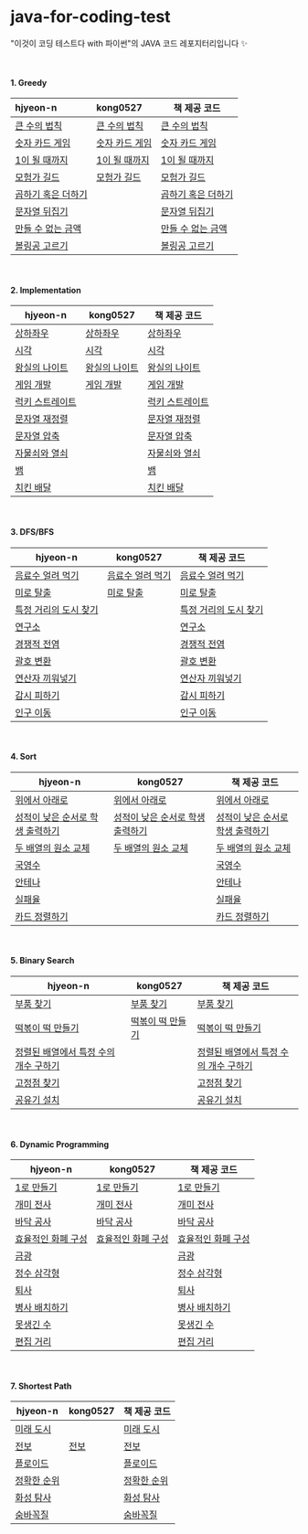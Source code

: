 # java-for-coding-test
"이것이 코딩 테스트다 with 파이썬"의 JAVA 코드 레포지터리입니다 ✨

<br/>

#### 1. Greedy

| hjyeon-n                                                     | kong0527                                                     | 책 제공 코드                                                 |
| :----------------------------------------------------------- | :----------------------------------------------------------- | ------------------------------------------------------------ |
| [큰 수의 법칙](https://github.com/hjyeon-n/java-for-coding-test/blob/master/Greedy/hjyeon-n/%EC%97%B0%EC%8A%B5%20%EB%AC%B8%EC%A0%9C/%ED%81%B0%20%EC%88%98%EC%9D%98%20%EB%B2%95%EC%B9%99.java) | [큰 수의 법칙](https://github.com/hjyeon-n/java-for-coding-test/blob/master/Greedy/kong0527/%ED%81%B0%20%EC%88%98%EC%9D%98%20%EB%B2%95%EC%B9%99.java) | [큰 수의 법칙](https://github.com/ndb796/python-for-coding-test/blob/master/3/2.java) |
| [숫자 카드 게임](https://github.com/hjyeon-n/java-for-coding-test/blob/master/Greedy/hjyeon-n/%EC%97%B0%EC%8A%B5%20%EB%AC%B8%EC%A0%9C/%EC%88%AB%EC%9E%90%20%EC%B9%B4%EB%93%9C%20%EA%B2%8C%EC%9E%84.java) | [숫자 카드 게임](https://github.com/hjyeon-n/java-for-coding-test/blob/master/Greedy/kong0527/%EC%88%AB%EC%9E%90%20%EC%B9%B4%EB%93%9C%20%EA%B2%8C%EC%9E%84.java) | [숫자 카드 게임](https://github.com/ndb796/python-for-coding-test/blob/master/3/4.java) |
| [1이 될 때까지](https://github.com/hjyeon-n/java-for-coding-test/tree/master/Greedy/hjyeon-n/%EC%97%B0%EC%8A%B5%20%EB%AC%B8%EC%A0%9C/1%EC%9D%B4%20%EB%90%A0%20%EB%95%8C%EA%B9%8C%EC%A7%80) | [1이 될 때까지](https://github.com/hjyeon-n/java-for-coding-test/blob/master/Greedy/kong0527/1%EC%9D%B4%20%EB%90%A0%20%EB%95%8C%EA%B9%8C%EC%A7%80.java) | [1이 될 때까지](https://github.com/ndb796/python-for-coding-test/blob/master/3/6.java) |
| [모험가 길드](https://github.com/hjyeon-n/java-for-coding-test/blob/master/Greedy/hjyeon-n/%EA%B8%B0%EC%B6%9C%20%EB%AC%B8%EC%A0%9C/%EB%AA%A8%ED%97%98%EA%B0%80%20%EA%B8%B8%EB%93%9C.java) | [모험가 길드](https://github.com/kong0527/java-for-coding-test/blob/master/Greedy/kong0527/%EB%AA%A8%ED%97%98%EA%B0%80%20%EA%B8%B8%EB%93%9C.java) | [모험가 길드](https://github.com/hjyeon-n/python-for-coding-test/blob/master/11/1.java) |
| [곱하기 혹은 더하기](https://github.com/hjyeon-n/java-for-coding-test/blob/master/Greedy/hjyeon-n/%EA%B8%B0%EC%B6%9C%20%EB%AC%B8%EC%A0%9C/%EA%B3%B1%ED%95%98%EA%B8%B0%20%ED%98%B9%EC%9D%80%20%EB%8D%94%ED%95%98%EA%B8%B0.java) |                                                              | [곱하기 혹은 더하기](https://github.com/hjyeon-n/python-for-coding-test/blob/master/11/2.java) |
| [문자열 뒤집기](https://github.com/hjyeon-n/java-for-coding-test/blob/master/Greedy/hjyeon-n/%EA%B8%B0%EC%B6%9C%20%EB%AC%B8%EC%A0%9C/%EB%AC%B8%EC%9E%90%EC%97%B4%20%EB%92%A4%EC%A7%91%EA%B8%B0.java) |                                                              | [문자열 뒤집기](https://github.com/hjyeon-n/python-for-coding-test/blob/master/11/3.java) |
| [만들 수 없는 금액](https://github.com/hjyeon-n/java-for-coding-test/blob/master/Greedy/hjyeon-n/%EA%B8%B0%EC%B6%9C%20%EB%AC%B8%EC%A0%9C/%EB%A7%8C%EB%93%A4%20%EC%88%98%20%EC%97%86%EB%8A%94%20%EA%B8%88%EC%95%A1.java) |                                                              | [만들 수 없는 금액](https://github.com/hjyeon-n/python-for-coding-test/blob/master/11/4.java) |
| [볼링공 고르기](https://github.com/hjyeon-n/java-for-coding-test/tree/master/Greedy/hjyeon-n/%EA%B8%B0%EC%B6%9C%20%EB%AC%B8%EC%A0%9C/%EB%B3%BC%EB%A7%81%EA%B3%B5%20%EA%B3%A0%EB%A5%B4%EA%B8%B0) |                                                              | [볼링공 고르기](https://github.com/hjyeon-n/python-for-coding-test/blob/master/11/5.java) |

<br/>

#### 2. Implementation

| hjyeon-n                                                     | kong0527                                                     | 책 제공 코드                                                 |
| ------------------------------------------------------------ | ------------------------------------------------------------ | ------------------------------------------------------------ |
| [상하좌우](https://github.com/hjyeon-n/java-for-coding-test/blob/master/Implementation/hjyeon-n/%EC%97%B0%EC%8A%B5%20%EB%AC%B8%EC%A0%9C/%EC%83%81%ED%95%98%EC%A2%8C%EC%9A%B0.java) | [상하좌우](https://github.com/hjyeon-n/java-for-coding-test/blob/master/Implementation/kong0527/%EC%83%81%ED%95%98%EC%A2%8C%EC%9A%B0.java) | [상하좌우](https://github.com/ndb796/python-for-coding-test/blob/master/4/1.java) |
| [시각](https://github.com/hjyeon-n/java-for-coding-test/blob/master/Implementation/hjyeon-n/%EC%97%B0%EC%8A%B5%20%EB%AC%B8%EC%A0%9C/%EC%8B%9C%EA%B0%81.java) | [시각](https://github.com/hjyeon-n/java-for-coding-test/blob/master/Implementation/kong0527/%EC%8B%9C%EA%B0%81.java) | [시각](https://github.com/ndb796/python-for-coding-test/blob/master/4/2.java) |
| [왕실의 나이트](https://github.com/hjyeon-n/java-for-coding-test/blob/master/Implementation/hjyeon-n/%EC%97%B0%EC%8A%B5%20%EB%AC%B8%EC%A0%9C/%EC%99%95%EC%8B%A4%EC%9D%98%20%EB%82%98%EC%9D%B4%ED%8A%B8.java) | [왕실의 나이트](https://github.com/hjyeon-n/java-for-coding-test/blob/master/Implementation/kong0527/%EC%99%95%EC%8B%A4%EC%9D%98%20%EB%82%98%EC%9D%B4%ED%8A%B8.java) | [왕실의 나이트](https://github.com/ndb796/python-for-coding-test/blob/master/4/3.java) |
| [게임 개발](https://github.com/hjyeon-n/java-for-coding-test/blob/master/Implementation/hjyeon-n/%EC%97%B0%EC%8A%B5%20%EB%AC%B8%EC%A0%9C/%EA%B2%8C%EC%9E%84%20%EA%B0%9C%EB%B0%9C.java) | [게임 개발](https://github.com/hjyeon-n/java-for-coding-test/blob/master/Implementation/kong0527/%EA%B2%8C%EC%9E%84%20%EA%B0%9C%EB%B0%9C.java) | [게임 개발](https://github.com/ndb796/python-for-coding-test/blob/master/4/4.java) |
| [럭키 스트레이트](https://github.com/hjyeon-n/java-for-coding-test/blob/master/Implementation/hjyeon-n/%EA%B8%B0%EC%B6%9C%20%EB%AC%B8%EC%A0%9C/%EB%9F%AD%ED%82%A4%20%EC%8A%A4%ED%8A%B8%EB%A0%88%EC%9D%B4%ED%8A%B8.java) |                                                              | [럭키 스트레이트](https://github.com/hjyeon-n/python-for-coding-test/blob/master/12/1.java) |
| [문자열 재정렬](https://github.com/hjyeon-n/java-for-coding-test/blob/master/Implementation/hjyeon-n/%EA%B8%B0%EC%B6%9C%20%EB%AC%B8%EC%A0%9C/%EB%AC%B8%EC%9E%90%EC%97%B4%20%EC%9E%AC%EC%A0%95%EB%A0%AC.java) |                                                              | [문자열 재정렬](https://github.com/hjyeon-n/python-for-coding-test/blob/master/12/2.java) |
| [문자열 압축](https://github.com/hjyeon-n/java-for-coding-test/blob/master/Implementation/hjyeon-n/%EA%B8%B0%EC%B6%9C%20%EB%AC%B8%EC%A0%9C/%EB%AC%B8%EC%9E%90%EC%97%B4%20%EC%95%95%EC%B6%95.java) |                                                              | [문자열 압축](https://github.com/hjyeon-n/python-for-coding-test/blob/master/12/3.java) |
| [자물쇠와 열쇠](https://github.com/hjyeon-n/java-for-coding-test/blob/master/Implementation/hjyeon-n/%EA%B8%B0%EC%B6%9C%20%EB%AC%B8%EC%A0%9C/%EC%9E%90%EB%AC%BC%EC%87%A0%EC%99%80%20%EC%97%B4%EC%87%A0.java) |                                                              | [자물쇠와 열쇠](https://github.com/hjyeon-n/python-for-coding-test/blob/master/12/4.java) |
| [뱀](https://github.com/hjyeon-n/java-for-coding-test/blob/master/Implementation/hjyeon-n/%EA%B8%B0%EC%B6%9C%20%EB%AC%B8%EC%A0%9C/%EB%B1%80.java) |                                                              | [뱀](https://github.com/hjyeon-n/python-for-coding-test/blob/master/12/5.java) |
| [치킨 배달](https://github.com/hjyeon-n/java-for-coding-test/blob/master/Implementation/hjyeon-n/%EA%B8%B0%EC%B6%9C%20%EB%AC%B8%EC%A0%9C/%EC%B9%98%ED%82%A8%20%EB%B0%B0%EB%8B%AC.java) |                                                              | [치킨 배달](https://github.com/hjyeon-n/python-for-coding-test/blob/master/12/7.java) |

<br>

#### 3. DFS/BFS

| hjyeon-n                                                     | kong0527                                                     | 책 제공 코드                                                 |
| ------------------------------------------------------------ | ------------------------------------------------------------ | ------------------------------------------------------------ |
| [음료수 얼려 먹기](https://github.com/hjyeon-n/java-for-coding-test/tree/master/DFS%2C%20BFS/hjyeon-n/%EC%97%B0%EC%8A%B5%20%EB%AC%B8%EC%A0%9C/%EC%9D%8C%EB%A3%8C%EC%88%98%20%EC%96%BC%EB%A0%A4%20%EB%A8%B9%EA%B8%B0) | [음료수 얼려 먹기](https://github.com/hjyeon-n/java-for-coding-test/blob/master/DFS%2C%20BFS/kong0527/%EC%9D%8C%EB%A3%8C%EC%88%98%20%EC%96%BC%EB%A0%A4%20%EB%A8%B9%EA%B8%B0.java) | [음료수 얼려 먹기](https://github.com/ndb796/python-for-coding-test/blob/master/5/10.java) |
| [미로 탈출](https://github.com/hjyeon-n/java-for-coding-test/blob/master/DFS%2C%20BFS/hjyeon-n/%EC%97%B0%EC%8A%B5%20%EB%AC%B8%EC%A0%9C/%EB%AF%B8%EB%A1%9C%20%ED%83%88%EC%B6%9C.java) | [미로 탈출](https://github.com/hjyeon-n/java-for-coding-test/blob/master/DFS%2C%20BFS/kong0527/%EB%AF%B8%EB%A1%9C%20%ED%83%88%EC%B6%9C.java) | [미로 탈출](https://github.com/ndb796/python-for-coding-test/blob/master/5/11.java) |
| [특정 거리의 도시 찾기](https://github.com/hjyeon-n/java-for-coding-test/blob/master/DFS%2C%20BFS/hjyeon-n/%EA%B8%B0%EC%B6%9C%20%EB%AC%B8%EC%A0%9C/%ED%8A%B9%EC%A0%95%20%EA%B1%B0%EB%A6%AC%EC%9D%98%20%EB%8F%84%EC%8B%9C%20%EC%B0%BE%EA%B8%B0.java) |                                                              | [특정 거리의 도시 찾기](https://github.com/hjyeon-n/python-for-coding-test/blob/master/13/1.java) |
| [연구소](https://github.com/hjyeon-n/java-for-coding-test/blob/master/DFS%2C%20BFS/hjyeon-n/%EA%B8%B0%EC%B6%9C%20%EB%AC%B8%EC%A0%9C/%EC%97%B0%EA%B5%AC%EC%86%8C.java) |                                                              | [연구소](https://github.com/hjyeon-n/python-for-coding-test/blob/master/13/2.java) |
| [경쟁적 전염](https://github.com/hjyeon-n/java-for-coding-test/blob/master/DFS%2C%20BFS/hjyeon-n/%EA%B8%B0%EC%B6%9C%20%EB%AC%B8%EC%A0%9C/%EA%B2%BD%EC%9F%81%EC%A0%81%20%EC%A0%84%EC%97%BC.java) |                                                              | [경쟁적 전염](https://github.com/hjyeon-n/python-for-coding-test/blob/master/13/3.java) |
| [괄호 변환](https://github.com/hjyeon-n/java-for-coding-test/blob/master/DFS%2C%20BFS/hjyeon-n/%EA%B8%B0%EC%B6%9C%20%EB%AC%B8%EC%A0%9C/%EA%B4%84%ED%98%B8%20%EB%B3%80%ED%99%98.java) |                                                              | [괄호 변환](https://github.com/hjyeon-n/python-for-coding-test/blob/master/13/4.java) |
| [연산자 끼워넣기](https://github.com/hjyeon-n/java-for-coding-test/tree/master/DFS%2C%20BFS/hjyeon-n/%EA%B8%B0%EC%B6%9C%20%EB%AC%B8%EC%A0%9C/%EC%97%B0%EC%82%B0%EC%9E%90%20%EB%81%BC%EC%9B%8C%20%EB%84%A3%EA%B8%B0) |                                                              | [연산자 끼워넣기](https://github.com/hjyeon-n/python-for-coding-test/blob/master/13/5.java) |
| [감시 피하기](https://github.com/hjyeon-n/java-for-coding-test/blob/master/DFS%2C%20BFS/hjyeon-n/%EA%B8%B0%EC%B6%9C%20%EB%AC%B8%EC%A0%9C/%EA%B0%90%EC%8B%9C%20%ED%94%BC%ED%95%98%EA%B8%B0.java) |                                                              | [감시 피하기](https://github.com/hjyeon-n/python-for-coding-test/blob/master/13/6.java) |
| [인구 이동](https://github.com/hjyeon-n/java-for-coding-test/blob/master/DFS%2C%20BFS/hjyeon-n/%EA%B8%B0%EC%B6%9C%20%EB%AC%B8%EC%A0%9C/%EC%9D%B8%EA%B5%AC%20%EC%9D%B4%EB%8F%99.java) |                                                              | [인구 이동](https://github.com/hjyeon-n/python-for-coding-test/blob/master/13/7.java) |

<br>

#### 4. Sort

| hjyeon-n                                                     | kong0527                                                     | 책 제공 코드                                                 |
| ------------------------------------------------------------ | ------------------------------------------------------------ | ------------------------------------------------------------ |
| [위에서 아래로](https://github.com/hjyeon-n/java-for-coding-test/blob/master/Sort/hjyeon-n/%EC%97%B0%EC%8A%B5%20%EB%AC%B8%EC%A0%9C/%EC%9C%84%EC%97%90%EC%84%9C%20%EC%95%84%EB%9E%98%EB%A1%9C.java) | [위에서 아래로](https://github.com/hjyeon-n/java-for-coding-test/blob/master/Sort/kong0527/%EC%9C%84%EC%97%90%EC%84%9C%20%EC%95%84%EB%9E%98%EB%A1%9C.java) | [위에서 아래로](https://github.com/ndb796/python-for-coding-test/blob/master/6/10.java) |
| [성적이 낮은 순서로 학생 출력하기](https://github.com/hjyeon-n/java-for-coding-test/blob/master/Sort/hjyeon-n/%EC%97%B0%EC%8A%B5%20%EB%AC%B8%EC%A0%9C/%EC%84%B1%EC%A0%81%EC%9D%B4%20%EB%82%AE%EC%9D%80%20%EC%88%9C%EC%84%9C%EB%A1%9C%20%ED%95%99%EC%83%9D%20%EC%B6%9C%EB%A0%A5%ED%95%98%EA%B8%B0.java) | [성적이 낮은 순서로 학생 출력하기](https://github.com/hjyeon-n/java-for-coding-test/blob/master/Sort/kong0527/%EC%84%B1%EC%A0%81%EC%9D%B4%20%EB%82%AE%EC%9D%80%20%EC%88%9C%EC%84%9C%EB%A1%9C%20%ED%95%99%EC%83%9D%20%EC%B6%9C%EB%A0%A5%ED%95%98%EA%B8%B0.java) | [성적이 낮은 순서로 학생 출력하기](https://github.com/ndb796/python-for-coding-test/blob/master/6/11.java) |
| [두 배열의 원소 교체](https://github.com/hjyeon-n/java-for-coding-test/blob/master/Sort/hjyeon-n/%EC%97%B0%EC%8A%B5%20%EB%AC%B8%EC%A0%9C/%EB%91%90%20%EB%B0%B0%EC%97%B4%EC%9D%98%20%EC%9B%90%EC%86%8C%20%EA%B5%90%EC%B2%B4.java) | [두 배열의 원소 교체](https://github.com/hjyeon-n/java-for-coding-test/blob/master/Sort/kong0527/%EB%91%90%20%EB%B0%B0%EC%97%B4%EC%9D%98%20%EC%9B%90%EC%86%8C%20%EA%B5%90%EC%B2%B4.java) | [두 배열의 원소 교체](https://github.com/ndb796/python-for-coding-test/blob/master/6/12.java) |
| [국영수](https://github.com/hjyeon-n/java-for-coding-test/blob/master/Sort/hjyeon-n/%EA%B8%B0%EC%B6%9C%20%EB%AC%B8%EC%A0%9C/%EA%B5%AD%EC%98%81%EC%88%98.java) |                                                              | [국영수](https://github.com/hjyeon-n/python-for-coding-test/blob/master/14/1.java) |
| [안테나](https://github.com/hjyeon-n/java-for-coding-test/blob/master/Sort/hjyeon-n/%EA%B8%B0%EC%B6%9C%20%EB%AC%B8%EC%A0%9C/%EC%95%88%ED%85%8C%EB%82%98.java) |                                                              | [안테나](https://github.com/hjyeon-n/python-for-coding-test/blob/master/14/2.java) |
| [실패율](https://github.com/hjyeon-n/java-for-coding-test/blob/master/Sort/hjyeon-n/%EA%B8%B0%EC%B6%9C%20%EB%AC%B8%EC%A0%9C/%EC%8B%A4%ED%8C%A8%EC%9C%A8.java) |                                                              | [실패율](https://github.com/hjyeon-n/python-for-coding-test/blob/master/14/3.java) |
| [카드 정렬하기](https://github.com/hjyeon-n/java-for-coding-test/blob/master/Sort/hjyeon-n/%EA%B8%B0%EC%B6%9C%20%EB%AC%B8%EC%A0%9C/%EC%B9%B4%EB%93%9C%20%EC%A0%95%EB%A0%AC%ED%95%98%EA%B8%B0.java) |                                                              | [카드 정렬하기](https://github.com/hjyeon-n/python-for-coding-test/blob/master/14/4.java) |

<br/>

#### 5. Binary Search

| hjyeon-n                                                     | kong0527                                                     | 책 제공 코드                                                 |
| ------------------------------------------------------------ | ------------------------------------------------------------ | ------------------------------------------------------------ |
| [부품 찾기](https://github.com/hjyeon-n/java-for-coding-test/blob/master/Binary%20Search/hjyeon-n/%EC%97%B0%EC%8A%B5%20%EB%AC%B8%EC%A0%9C/%EB%B6%80%ED%92%88%20%EC%B0%BE%EA%B8%B0.java) | [부품 찾기](https://github.com/hjyeon-n/java-for-coding-test/blob/master/BinarySearch/kong0527/%EB%B6%80%ED%92%88%20%EC%B0%BE%EA%B8%B0.java) | [부품 찾기](https://github.com/ndb796/python-for-coding-test/blob/master/7/5.java) |
| [떡볶이 떡 만들기](https://github.com/hjyeon-n/java-for-coding-test/blob/master/Binary%20Search/hjyeon-n/%EC%97%B0%EC%8A%B5%20%EB%AC%B8%EC%A0%9C/%EB%96%A1%EB%B3%B6%EC%9D%B4%20%EB%96%A1%20%EB%A7%8C%EB%93%A4%EA%B8%B0.java) | [떡볶이 떡 만들기](https://github.com/hjyeon-n/java-for-coding-test/blob/master/BinarySearch/kong0527/%EB%96%A1%EB%B3%B6%EC%9D%B4%20%EB%96%A1%20%EB%A7%8C%EB%93%A4%EA%B8%B0.java) | [떡볶이 떡 만들기](https://github.com/ndb796/python-for-coding-test/blob/master/7/8.java) |
| [정렬된 배열에서 특정 수의 개수 구하기](https://github.com/hjyeon-n/java-for-coding-test/blob/master/Binary%20Search/hjyeon-n/%EA%B8%B0%EC%B6%9C%20%EB%AC%B8%EC%A0%9C/%EC%A0%95%EB%A0%AC%EB%90%9C%20%EB%B0%B0%EC%97%B4%EC%97%90%EC%84%9C%20%ED%8A%B9%EC%A0%95%20%EC%88%98%EC%9D%98%20%EA%B0%9C%EC%88%98%20%EA%B5%AC%ED%95%98%EA%B8%B0.java) |                                                              | [정렬된 배열에서 특정 수의 개수 구하기](https://github.com/hjyeon-n/python-for-coding-test/blob/master/15/1.java) |
| [고정점 찾기](https://github.com/hjyeon-n/java-for-coding-test/blob/master/Binary%20Search/hjyeon-n/%EA%B8%B0%EC%B6%9C%20%EB%AC%B8%EC%A0%9C/%EA%B3%A0%EC%A0%95%EC%A0%90%20%EC%B0%BE%EA%B8%B0.java) |                                                              | [고정점 찾기](https://github.com/hjyeon-n/python-for-coding-test/blob/master/15/2.java) |
| [공유기 설치](https://github.com/hjyeon-n/java-for-coding-test/blob/master/Binary%20Search/hjyeon-n/%EA%B8%B0%EC%B6%9C%20%EB%AC%B8%EC%A0%9C/%EA%B3%B5%EC%9C%A0%EA%B8%B0%20%EC%84%A4%EC%B9%98.java) |                                                              | [공유기 설치](https://github.com/hjyeon-n/python-for-coding-test/blob/master/15/3.java) |

<br>

#### 6. Dynamic Programming

| hjyeon-n                                                     | kong0527                                                     | 책 제공 코드                                                 |
| ------------------------------------------------------------ | ------------------------------------------------------------ | ------------------------------------------------------------ |
| [1로 만들기](https://github.com/hjyeon-n/java-for-coding-test/blob/master/Dynamic%20Programming/hjyeon-n/%EC%97%B0%EC%8A%B5%20%EB%AC%B8%EC%A0%9C/1%EB%A1%9C%20%EB%A7%8C%EB%93%A4%EA%B8%B0.java) | [1로 만들기](https://github.com/hjyeon-n/java-for-coding-test/blob/master/Dynamic%20Programming/kong0527/1%EB%A1%9C%20%EB%A7%8C%EB%93%A4%EA%B8%B0.java) | [1로 만들기](https://github.com/ndb796/python-for-coding-test/blob/master/8/5.java) |
| [개미 전사](https://github.com/hjyeon-n/java-for-coding-test/blob/master/Dynamic%20Programming/hjyeon-n/%EC%97%B0%EC%8A%B5%20%EB%AC%B8%EC%A0%9C/%EA%B0%9C%EB%AF%B8%20%EC%A0%84%EC%82%AC.java) | [개미 전사](https://github.com/hjyeon-n/java-for-coding-test/blob/master/Dynamic%20Programming/kong0527/%EA%B0%9C%EB%AF%B8%20%EC%A0%84%EC%82%AC.java) | [개미 전사](https://github.com/ndb796/python-for-coding-test/blob/master/8/6.java) |
| [바닥 공사](https://github.com/hjyeon-n/java-for-coding-test/blob/master/Dynamic%20Programming/hjyeon-n/%EC%97%B0%EC%8A%B5%20%EB%AC%B8%EC%A0%9C/%EB%B0%94%EB%8B%A5%20%EA%B3%B5%EC%82%AC.java) | [바닥 공사](https://github.com/hjyeon-n/java-for-coding-test/blob/master/Dynamic%20Programming/kong0527/%EB%B0%94%EB%8B%A5%20%EA%B3%B5%EC%82%AC.java) | [바닥 공사](https://github.com/ndb796/python-for-coding-test/blob/master/8/7.java) |
| [효율적인 화폐 구성](https://github.com/hjyeon-n/java-for-coding-test/blob/master/Dynamic%20Programming/hjyeon-n/%ED%9A%A8%EC%9C%A8%EC%A0%81%EC%9D%B8%20%ED%99%94%ED%8F%90%20%EA%B5%AC%EC%84%B1.java) | [효율적인 화폐 구성](https://github.com/hjyeon-n/java-for-coding-test/blob/master/Dynamic%20Programming/kong0527/%ED%9A%A8%EC%9C%A8%EC%A0%81%EC%9D%B8%20%ED%99%94%ED%8F%90%20%EA%B5%AC%EC%84%B1.java) | [효율적인 화폐 구성](https://github.com/ndb796/python-for-coding-test/blob/master/8/8.java) |
| [금광](https://github.com/hjyeon-n/java-for-coding-test/blob/master/Dynamic%20Programming/hjyeon-n/%EA%B8%B0%EC%B6%9C%20%EB%AC%B8%EC%A0%9C/%EA%B8%88%EA%B4%91.java) |                                                              | [금광](https://github.com/hjyeon-n/python-for-coding-test/blob/master/16/1.java) |
| [정수 삼각형](https://github.com/hjyeon-n/java-for-coding-test/blob/master/Dynamic%20Programming/hjyeon-n/%EA%B8%B0%EC%B6%9C%20%EB%AC%B8%EC%A0%9C/%EC%A0%95%EC%88%98%20%EC%82%BC%EA%B0%81%ED%98%95.java) |                                                              | [정수 삼각형](https://github.com/hjyeon-n/python-for-coding-test/blob/master/16/2.java) |
| [퇴사](https://github.com/hjyeon-n/java-for-coding-test/blob/master/Dynamic%20Programming/hjyeon-n/%EA%B8%B0%EC%B6%9C%20%EB%AC%B8%EC%A0%9C/%ED%87%B4%EC%82%AC.java) |                                                              | [퇴사](https://github.com/hjyeon-n/python-for-coding-test/blob/master/16/3.java) |
| [병사 배치하기](https://github.com/hjyeon-n/java-for-coding-test/tree/master/Dynamic%20Programming/hjyeon-n/%EA%B8%B0%EC%B6%9C%20%EB%AC%B8%EC%A0%9C/%EB%B3%91%EC%82%AC%20%EB%B0%B0%EC%B9%98%ED%95%98%EA%B8%B0) |                                                              | [병사 배치하기](https://github.com/hjyeon-n/python-for-coding-test/blob/master/16/4.java) |
| [못생긴 수](https://github.com/hjyeon-n/java-for-coding-test/tree/master/Dynamic%20Programming/hjyeon-n/%EA%B8%B0%EC%B6%9C%20%EB%AC%B8%EC%A0%9C/%EB%AA%BB%EC%83%9D%EA%B8%B4%20%EC%88%98) |                                                              | [못생긴 수](https://github.com/hjyeon-n/python-for-coding-test/blob/master/16/5.java) |
| [편집 거리](https://github.com/hjyeon-n/java-for-coding-test/tree/master/Dynamic%20Programming/hjyeon-n/%EA%B8%B0%EC%B6%9C%20%EB%AC%B8%EC%A0%9C/%ED%8E%B8%EC%A7%91%20%EA%B1%B0%EB%A6%AC) |                                                              | [편집 거리](https://github.com/hjyeon-n/python-for-coding-test/blob/master/16/6.java) |
<br>

#### 7.  Shortest Path

| hjyeon-n                                                     | kong0527                                                     | 책 제공 코드                                                 |
| ------------------------------------------------------------ | ------------------------------------------------------------ | ------------------------------------------------------------ |
| [미래 도시](https://github.com/hjyeon-n/java-for-coding-test/blob/master/Shortest%20Path/hjyeon-n/%EC%97%B0%EC%8A%B5%20%EB%AC%B8%EC%A0%9C/%EB%AF%B8%EB%9E%98%20%EB%8F%84%EC%8B%9C.java) |                                                              | [미래 도시](https://github.com/ndb796/python-for-coding-test/blob/master/9/4.java) |
| [전보](https://github.com/hjyeon-n/java-for-coding-test/blob/master/Shortest%20Path/hjyeon-n/%EC%97%B0%EC%8A%B5%20%EB%AC%B8%EC%A0%9C/%EC%A0%84%EB%B3%B4.java) | [전보](https://github.com/hjyeon-n/java-for-coding-test/blob/master/Shortest%20Path/kong0527/%EC%A0%84%EB%B3%B4.java) | [전보](https://github.com/ndb796/python-for-coding-test/blob/master/9/5.java) |
| [플로이드](https://github.com/hjyeon-n/java-for-coding-test/blob/master/Shortest%20Path/hjyeon-n/%EA%B8%B0%EC%B6%9C%20%EB%AC%B8%EC%A0%9C/%ED%94%8C%EB%A1%9C%EC%9D%B4%EB%93%9C.java) |                                                              | [플로이드](https://github.com/hjyeon-n/python-for-coding-test/blob/master/17/1.java) |
| [정확한 순위](https://github.com/hjyeon-n/java-for-coding-test/blob/master/Shortest%20Path/hjyeon-n/%EA%B8%B0%EC%B6%9C%20%EB%AC%B8%EC%A0%9C/%EC%A0%95%ED%99%95%ED%95%9C%20%EC%88%9C%EC%9C%84.java) |                                                              | [정확한 순위](https://github.com/hjyeon-n/python-for-coding-test/blob/master/17/2.java) |
| [화성 탐사](https://github.com/hjyeon-n/java-for-coding-test/blob/master/Shortest%20Path/hjyeon-n/%EA%B8%B0%EC%B6%9C%20%EB%AC%B8%EC%A0%9C/%ED%99%94%EC%84%B1%20%ED%83%90%EC%82%AC.java) |                                                              | [화성 탐사](https://github.com/hjyeon-n/python-for-coding-test/blob/master/17/3.java) |
| [숨바꼭질](https://github.com/hjyeon-n/java-for-coding-test/blob/master/Shortest%20Path/hjyeon-n/%EA%B8%B0%EC%B6%9C%20%EB%AC%B8%EC%A0%9C/%EC%88%A8%EB%B0%94%EA%BC%AD%EC%A7%88.java) |                                                              | [숨바꼭질](https://github.com/hjyeon-n/python-for-coding-test/blob/master/17/4.java) |


